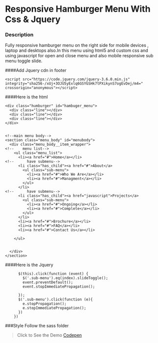 # Responsive Hamburger Menu With Css & Jquery

### Description
Fully responsive hamburger menu on the right side for mobile devices , laptop and desktops also.In this menu using html5 and custom css and using javascript for open and close menu and also mobile responsive sub menu toggle slide.



####Add Jquery cdn in footer

```<script src="https://code.jquery.com/jquery-3.6.0.min.js" integrity="sha256-/xUj+3OJU5yExlq6GSYGSHk7tPXikynS7ogEvDej/m4=" crossorigin="anonymous"></script>```

####Here is the html

```<!--  hamburger section-->
<div class="humburger" id="hambuger_menu">
  <div class="line"></div>
  <div class="line"></div>
  <div class="line"></div>
</div>


<!--main menu body-->
<section class="menu_body" id="menubody">
  <div class="menu_body__item_wrapper">
<!--    menu list-->
    <ul class="menu_list">
      <li><a href="#">Home</a></li>
<!--      have submenu-->
      <li class="has_child"><a href="#">About</a>
        <ul class="sub-menu">
          <li><a href="#">Who We Are</a></li>
          <li><a href="#">Managment</a></li>
        </ul>
      </li>
<!--      have submenu-->
      <li class="has_child"><a href="javascript">Projects</a>
        <ul class="sub-menu">
          <li><a href="#">Ongoing</a></li>
          <li><a href="#">Complete</a></li>
        </ul>
      </li>
      <li><a href="#">Brochure</a></li>
      <li><a href="#">FAQ</a></li>
      <li><a href="#">Contact Us</a></li>

    </ul>


  </div>
</section>
```

####Here is the Jquery
```    $(".menu_body__item_wrapper li.has_child").each(function (index) {
      $(this).click(function (event) {
        $('.sub-menu').eq(index).slideToggle();
        event.preventDefault();
        event.stopImmediatePropagation();

      });
      $('.sub-menu').click(function (e){
        e.stopPropagation();
        e.stopImmediatePropagation();
      })
    })
```

###Style 
Follow the sass folder 

> Click to See the Demo  [Codepen](https://codepen.io/saif175/pen/ExWGOKz)